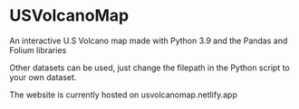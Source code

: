 # USVolcanoMap
An interactive U.S Volcano map made with Python 3.9 and the Pandas and Folium libraries 

Other datasets can be used, just change the filepath in the Python script to your own dataset. 

The website is currently hosted on usvolcanomap.netlify.app
